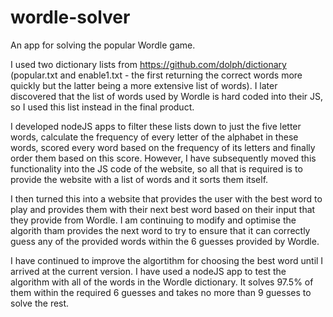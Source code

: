 # wordle-solver
An app for solving the popular Wordle game.

I used two dictionary lists from https://github.com/dolph/dictionary (popular.txt and enable1.txt - the first returning the correct words more quickly but the latter being a more extensive list of words). I later discovered that the list of words used by Wordle is hard coded into their JS, so I used this list instead in the final product.

I developed nodeJS apps to filter these lists down to just the five letter words, calculate the frequency of every letter of the alphabet in these words, scored every word based on the frequency of its letters and finally order them based on this score. However,  I have subsequently moved this functionality into the JS code of the website, so all that is required is to provide the website with a list of words and it sorts them itself.

I then turned this into a website that provides the user with the best word to play and provides them with their next best word based on their input that they provide from Wordle. I am continuing to modify and optimise the algorith tham provides the next word to try to ensure that it can correctly guess any of the provided words within the 6 guesses provided by Wordle.

I have continued to improve the algortithm for choosing the best word until I arrived at the current version. I have used a nodeJS app to test the algorithm with all of the words in the Wordle dictionary. It solves 97.5% of them within the required 6 guesses and takes no more than 9 guesses to solve the rest.